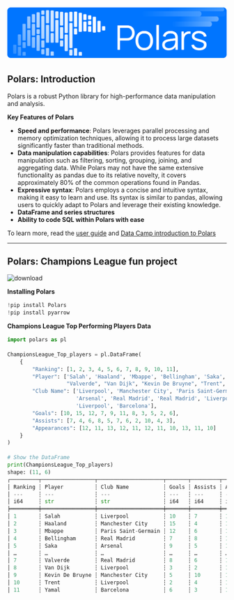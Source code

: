 <h1 align="center">
  <img src="https://raw.githubusercontent.com/pola-rs/polars-static/master/banner/polars_github_banner.svg" alt="Polars logo">
  <br>
</h1>


## Polars: Introduction 

Polars is a robust Python library for high-performance data manipulation and analysis.

**Key Features of Polars**
- **Speed and performance**: Polars leverages parallel processing and memory optimization techniques, allowing it to process large datasets significantly faster than traditional methods.
- **Data manipulation capabilities**: Polars provides features for data manipulation such as filtering, sorting, grouping, joining, and aggregating data. While Polars may not have the same extensive functionality as pandas due to its relative novelty, it covers approximately 80% of the common operations found in Pandas.
- **Expressive syntax**: Polars employs a concise and intuitive syntax, making it easy to learn and use. Its syntax is similar to pandas, allowing users to quickly adapt to Polars and leverage their existing knowledge.
- **DataFrame and series structures**
- **Ability to code SQL within Polars with ease**

To learn more, read the [user guide](https://docs.pola.rs/) and [Data Camp introduction to Polars](https://www.datacamp.com/blog/an-introduction-to-polars-python-s-tool-for-large-scale-data-analysis)

***

## Polars: Champions League fun project 
![download](https://github.com/user-attachments/assets/bef70db7-d093-4580-8a13-d6c3ac48f444)

**Installing Polars**
```Python
!pip install Polars
!pip install pyarrow
```


**Champions League Top Performing Players Data**
```Python
import polars as pl

ChampionsLeague_Top_players = pl.DataFrame(
    {
        "Ranking": [1, 2, 3, 4, 5, 6, 7, 8, 9, 10, 11],
        "Player": ['Salah', 'Haaland', 'Mbappe', 'Bellingham', 'Saka', 'Vinicius JR', 
                   "Valverde", "Van Dijk", "Kevin De Bruyne", "Trent", "Yamal"],
        "Club Name": ['Liverpool', 'Manchester City', 'Paris Saint-Germain', 'Real Madrid', 
                      'Arsenal', 'Real Madrid', 'Real Madrid', 'Liverpool', 'Manchester City', 
                      'Liverpool', 'Barcelona'],
        "Goals": [10, 15, 12, 7, 9, 11, 8, 3, 5, 2, 6],
        "Assists": [7, 4, 6, 8, 5, 7, 6, 2, 10, 4, 3],
        "Appearances": [12, 11, 13, 12, 11, 12, 11, 10, 13, 11, 10]
    }
)

# Show the DataFrame
print(ChampionsLeague_Top_players)
shape: (11, 6)
┌─────────┬─────────────────┬─────────────────────┬───────┬─────────┬─────────────┐
│ Ranking ┆ Player          ┆ Club Name           ┆ Goals ┆ Assists ┆ Appearances │
│ ---     ┆ ---             ┆ ---                 ┆ ---   ┆ ---     ┆ ---         │
│ i64     ┆ str             ┆ str                 ┆ i64   ┆ i64     ┆ i64         │
╞═════════╪═════════════════╪═════════════════════╪═══════╪═════════╪═════════════╡
│ 1       ┆ Salah           ┆ Liverpool           ┆ 10    ┆ 7       ┆ 12          │
│ 2       ┆ Haaland         ┆ Manchester City     ┆ 15    ┆ 4       ┆ 11          │
│ 3       ┆ Mbappe          ┆ Paris Saint-Germain ┆ 12    ┆ 6       ┆ 13          │
│ 4       ┆ Bellingham      ┆ Real Madrid         ┆ 7     ┆ 8       ┆ 12          │
│ 5       ┆ Saka            ┆ Arsenal             ┆ 9     ┆ 5       ┆ 11          │
│ …       ┆ …               ┆ …                   ┆ …     ┆ …       ┆ …           │
│ 7       ┆ Valverde        ┆ Real Madrid         ┆ 8     ┆ 6       ┆ 11          │
│ 8       ┆ Van Dijk        ┆ Liverpool           ┆ 3     ┆ 2       ┆ 10          │
│ 9       ┆ Kevin De Bruyne ┆ Manchester City     ┆ 5     ┆ 10      ┆ 13          │
│ 10      ┆ Trent           ┆ Liverpool           ┆ 2     ┆ 4       ┆ 11          │
│ 11      ┆ Yamal           ┆ Barcelona           ┆ 6     ┆ 3       ┆ 10          │
```







